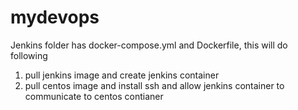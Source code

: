 # mydevops

Jenkins folder has docker-compose.yml and Dockerfile, this will do following  
  1) pull jenkins image and create jenkins container 
  2) pull centos image and install ssh and allow jenkins container to communicate to centos contianer
